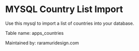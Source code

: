 # MYSQL Country List Import

Use this mysql to import a list of countries into your database.

Table name: apps_countries

Maintained by:
raramuridesign.com